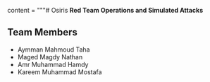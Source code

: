 content = """# Osiris
**Red Team Operations and Simulated Attacks**

## Team Members
- Aymman Mahmoud Taha
- Maged Magdy Nathan
- Amr Muhammad Hamdy
- Kareem Muhammad Mostafa
